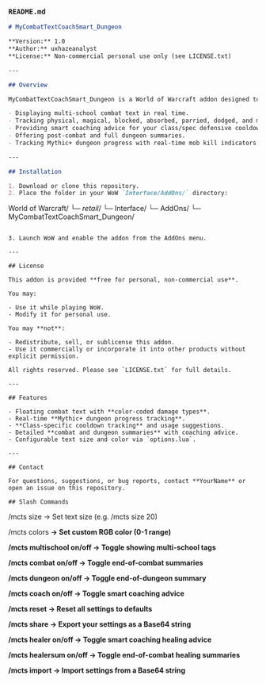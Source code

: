 
### `README.md`

```markdown
# MyCombatTextCoachSmart_Dungeon

**Version:** 1.0  
**Author:** uxhazeanalyst  
**License:** Non-commercial personal use only (see LICENSE.txt)

---

## Overview

MyCombatTextCoachSmart_Dungeon is a World of Warcraft addon designed to enhance your combat experience by:

- Displaying multi-school combat text in real time.  
- Tracking physical, magical, blocked, absorbed, parried, dodged, and missed damage.  
- Providing smart coaching advice for your class/spec defensive cooldowns.  
- Offering post-combat and full dungeon summaries.  
- Tracking Mythic+ dungeon progress with real-time mob kill indicators.

---

## Installation

1. Download or clone this repository.  
2. Place the folder in your WoW `Interface/AddOns/` directory:  

```

World of Warcraft/
└─ *retail*/
└─ Interface/
└─ AddOns/
└─ MyCombatTextCoachSmart\_Dungeon/

```

3. Launch WoW and enable the addon from the AddOns menu.

---

## License

This addon is provided **free for personal, non-commercial use**.  

You may:

- Use it while playing WoW.  
- Modify it for personal use.  

You may **not**:

- Redistribute, sell, or sublicense this addon.  
- Use it commercially or incorporate it into other products without explicit permission.  

All rights reserved. Please see `LICENSE.txt` for full details.

---

## Features

- Floating combat text with **color-coded damage types**.  
- Real-time **Mythic+ dungeon progress tracking**.  
- **Class-specific cooldown tracking** and usage suggestions.  
- Detailed **combat and dungeon summaries** with coaching advice.  
- Configurable text size and color via `options.lua`.

---

## Contact

For questions, suggestions, or bug reports, contact **YourName** or open an issue on this repository.
```
```
## Slash Commands
```
/mcts size <num>        → Set text size (e.g. /mcts size 20)

/mcts colors <type> <r> <g> <b> → Set custom RGB color (0-1 range)
                       
/mcts multischool on/off → Toggle showing multi-school tags

/mcts combat on/off      → Toggle end-of-combat summaries

/mcts dungeon on/off     → Toggle end-of-dungeon summary

/mcts coach on/off       → Toggle smart coaching advice

/mcts reset              → Reset all settings to defaults

/mcts share              → Export your settings as a Base64 string

/mcts healer on/off      → Toggle smart coaching healing advice

/mcts healersum on/off    → Toggle end-of-combat healing summaries


/mcts import <string>    → Import settings from a Base64 string
